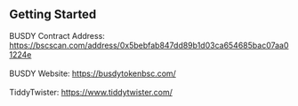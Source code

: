 ## Getting Started
BUSDY Contract Address: https://bscscan.com/address/0x5bebfab847dd89b1d03ca654685bac07aa01224e
<br /> <br />
BUSDY Website: https://busdytokenbsc.com/
<br /><br />
TiddyTwister: https://www.tiddytwister.com/
